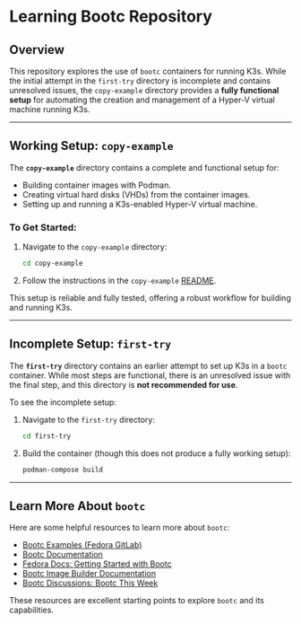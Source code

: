 # Learning Bootc Repository

## Overview

This repository explores the use of `bootc` containers for running K3s. While the initial attempt in the `first-try` directory is incomplete and contains unresolved issues, the `copy-example` directory provides a **fully functional setup** for automating the creation and management of a Hyper-V virtual machine running K3s.

---

## Working Setup: `copy-example`

The **`copy-example`** directory contains a complete and functional setup for:
- Building container images with Podman.
- Creating virtual hard disks (VHDs) from the container images.
- Setting up and running a K3s-enabled Hyper-V virtual machine.

### To Get Started:
1. Navigate to the `copy-example` directory:
   ```bash
   cd copy-example
   ```
2. Follow the instructions in the `copy-example` [README](./copy-example/README.md).

This setup is reliable and fully tested, offering a robust workflow for building and running K3s.

---

## Incomplete Setup: `first-try`

The **`first-try`** directory contains an earlier attempt to set up K3s in a `bootc` container. While most steps are functional, there is an unresolved issue with the final step, and this directory is **not recommended for use**.

To see the incomplete setup:
1. Navigate to the `first-try` directory:
   ```bash
   cd first-try
   ```
2. Build the container (though this does not produce a fully working setup):
   ```bash
   podman-compose build
   ```
---

## Learn More About `bootc`

Here are some helpful resources to learn more about `bootc`:

- [Bootc Examples (Fedora GitLab)](https://gitlab.com/fedora/bootc/examples)  
- [Bootc Documentation](https://containers.github.io/bootc/)  
- [Fedora Docs: Getting Started with Bootc](https://docs.fedoraproject.org/en-US/bootc/getting-started/)  
- [Bootc Image Builder Documentation](https://github.com/osbuild/bootc-image-builder)  
- [Bootc Discussions: Bootc This Week](https://discussion.fedoraproject.org/tag/bootc-initiative)  

These resources are excellent starting points to explore `bootc` and its capabilities.
